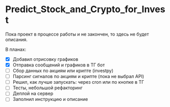 # Predict_Stock_and_Crypto_for_Invest

Пока проект в процессе работы и не закончен, то здесь не будет описания.

В планах:
 - [x] Добавил отрисовку графиков
 - [x] Отправка сообщений и графиков в ТГ бот
 - [ ] Сбор данных по акциям или крипте (investpy)
 - [ ] Парсинг сигналов по акциям и крипте (пока не выбрал API)
 - [ ] Решил, как лучше запускать: через cron или по кнопке в ТГ
 - [ ] Тесты, небольшой рефакторинг
 - [ ] Деплой на сервер
 - [ ] Заполнил инструкцию и описание